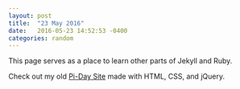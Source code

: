```yaml
---
layout: post
title:  "23 May 2016"
date:   2016-05-23 14:52:53 -0400
categories: random
---
```

This page serves as a place to learn other parts of Jekyll and Ruby.

Check out my old  [Pi-Day Site][old-site] made with HTML, CSS, and jQuery.

[old-site]: http://skyler.eu5.org
